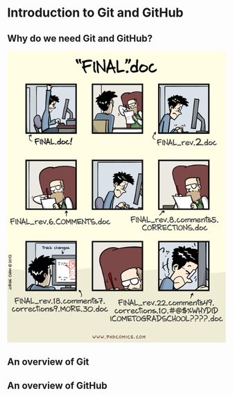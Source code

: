 # Introduction to Git and GitHub


## Why do we need Git and GitHub?

![Not the final doc!!!](assets/images/notfinal.gif)


## An overview of Git


## An overview of GitHub
